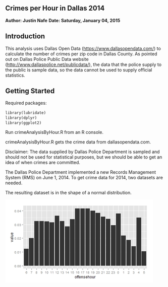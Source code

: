 Crimes per Hour in Dallas 2014
------------------------------

**Author: Justin Nafe**
**Date: Saturday, January 04, 2015**

Introduction
------------

This analysis uses Dallas Open Data (<a href="https://www.dallasopendata.com/" target="_blank">https://www.dallasopendata.com/</a>) to calculate the number of crimes per zip code in Dallas County. As pointed out on Dallas Police Public Data website (<a href="http://www.dallaspolice.net/publicdata/" target="_blank">http://www.dallaspolice.net/publicdata/</a>), the data that the police supply to the public is sample data, so the data cannot be used to supply official statistics.

Getting Started
---------------

Required packages:
```
library(lubridate)
library(dplyr)
library(ggplot2)
```

Run crimeAnalysisByHour.R from an R console.

crimeAnalysisByHour.R gets the crime data from dallasopendata.com.

Disclaimer: The data supplied by Dallas Police Department is sampled and should not be used for statistical purposes, but we should be able to get an idea of when crimes are committed.

The Dallas Police Department implemented a new Records Management System (RMS) on June 1, 2014. To get crime data for 2014, two datasets are needed.

The resulting dataset is in the shape of a normal distribution.

![Crimes per hour bar chart](OffensePerHour.jpeg)
